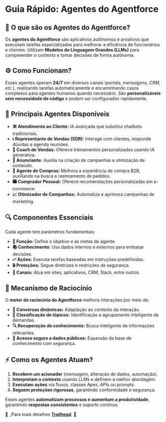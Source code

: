 # Guia Rápido: Agentes do Agentforce  

## 📌 O que são os Agentes do Agentforce?  
Os **agentes do Agentforce** são aplicativos autônomos e proativos que executam tarefas especializadas para melhorar a eficiência de funcionários e clientes. Utilizam **Modelos de Linguagem Grandes (LLMs)** para compreender o contexto e tomar decisões de forma autônoma.  

## ⚙️ Como Funcionam?  
Esses agentes operam **24/7** em diversos canais (_portais, mensagens, CRM, etc._), realizando tarefas automaticamente e encaminhando casos complexos para agentes humanos quando necessário. São **personalizáveis sem necessidade de código** e podem ser configurados rapidamente.  

## 🚀 Principais Agentes Disponíveis  
- **🛠 Atendimento ao Cliente:** IA avançada que substitui chatbots tradicionais.  
- **📞 Representante de Vendas (SDR):** Interage com clientes, responde dúvidas e agenda reuniões.  
- **🎯 Coach de Vendas:** Oferece treinamentos personalizados usando IA generativa.  
- **📢 Anunciante:** Auxilia na criação de campanhas e otimização de conteúdo.  
- **🛒 Agente de Compras:** Melhora a experiência de compra B2B, auxiliando na busca e rastreamento de pedidos.  
- **🛍 Comprador Pessoal:** Oferece recomendações personalizadas em e-commerce.  
- **📈 Otimizador de Campanhas:** Automatiza e aprimora campanhas de marketing.  

## 🔍 Componentes Essenciais  
Cada agente tem parâmetros fundamentais:  
- **🎯 Função:** Define o objetivo e as metas do agente.  
- **📚 Conhecimento:** Usa dados internos e externos para embasar decisões.  
- **✅ Ações:** Executa tarefas baseadas em instruções predefinidas.  
- **🔒 Proteções:** Segue diretrizes e restrições de segurança.  
- **📡 Canais:** Atua em sites, aplicativos, CRM, Slack, entre outros.  

## 🧠 Mecanismo de Raciocínio  
O **motor de raciocínio do Agentforce** melhora interações por meio de:  
- **💬 Conversas dinâmicas:** Adaptação ao contexto da interação.  
- **📌 Classificação de tópicos:** Identificação e agrupamento inteligente de demandas.  
- **🔍 Recuperação de conhecimento:** Busca inteligente de informações relevantes.  
- **🔐 Acesso seguro a dados públicos:** Expansão da base de conhecimento com segurança.  

## ⚡ Como os Agentes Atuam?  
1. **Recebem um acionador** (mensagem, alteração de dados, automação).  
2. **Interpretam o contexto** usando LLMs e definem a melhor abordagem.  
3. **Executam ações** via fluxos, classes Apex, APIs ou prompts.  
4. **Seguem proteções rigorosas**, garantindo conformidade e segurança.  

Esses agentes **automatizam processos e aumentam a produtividade**, garantindo **respostas consistentes** e suporte contínuo.  

📌 _Para mais detalhes [**Trailhead**](https://trailhead.salesforce.com/pt-BR/content/learn/modules/agentforce-agents-quick-look/discover-agentforce-agents). 🚀


